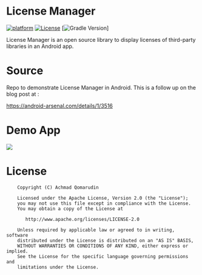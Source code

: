# License Manager

[![platform](https://img.shields.io/badge/platform-Android-yellow.svg)](https://www.android.com)
[![License](https://img.shields.io/badge/license-Apache%202-4EB1BA.svg?style=flat-square)](https://www.apache.org/licenses/LICENSE-2.0.html)
[![Gradle Version](https://img.shields.io/badge/gradle-3.5-green.svg)]

License Manager is an open source library to display licenses of third-party libraries in an Android app.

# Source
Repo to demonstrate License Manager in Android. This is a follow up on the blog post at :

https://android-arsenal.com/details/1/3516

# Demo App

![](https://media.giphy.com/media/fUqwiawZF0lslLCF0P/giphy.gif)

# License

```
    Copyright (C) Achmad Qomarudin

    Licensed under the Apache License, Version 2.0 (the "License");
    you may not use this file except in compliance with the License.
    You may obtain a copy of the License at

       http://www.apache.org/licenses/LICENSE-2.0

    Unless required by applicable law or agreed to in writing, software
    distributed under the License is distributed on an "AS IS" BASIS,
    WITHOUT WARRANTIES OR CONDITIONS OF ANY KIND, either express or implied.
    See the License for the specific language governing permissions and
    limitations under the License.
```
